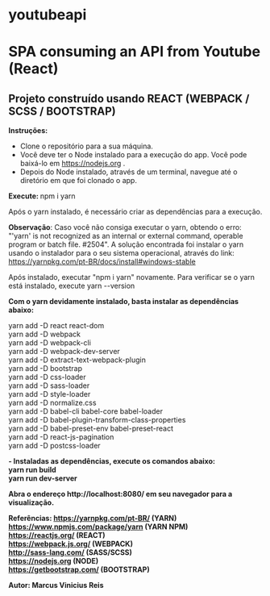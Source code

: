 # youtubeapi
<h1>SPA consuming an API from Youtube (React)</h1>
<h2>Projeto construído usando REACT (WEBPACK / SCSS / BOOTSTRAP)</h2>

<b>Instruções:</b>
- Clone o repositório para a sua máquina.
- Você deve ter o Node instalado para a execução do app. Você pode baixá-lo em https://nodejs.org .
- Depois do Node instalado, através de um terminal, navegue até o diretório em que foi clonado o app.

<b>Execute: </b>
npm i yarn

Após o yarn instalado, é necessário criar as dependências para a execução.

<b>Observação</b>: Caso você não consiga executar o yarn, obtendo o erro: "'yarn' is not recognized as an internal or external command, operable program or batch file. #2504". A solução encontrada foi instalar o yarn usando o instalador para o seu sistema operacional, através do link: https://yarnpkg.com/pt-BR/docs/install#windows-stable

Após instalado, executar "npm i yarn" novamente.
Para verificar se o yarn está instalado, execute yarn --version

<b>Com o yarn devidamente instalado, basta instalar as dependências abaixo:</b>


yarn add -D react react-dom<br/>
yarn add -D webpack<br/>
yarn add -D webpack-cli<br/>
yarn add -D webpack-dev-server<br/>
yarn add -D extract-text-webpack-plugin<br/>
yarn add -D bootstrap<br/>
yarn add -D css-loader<br/>
yarn add -D sass-loader<br/>
yarn add -D style-loader<br/>
yarn add -D normalize.css<br/>
yarn add -D babel-cli babel-core babel-loader<br/>
yarn add -D babel-plugin-transform-class-properties<br/>
yarn add -D babel-preset-env babel-preset-react<br/>
yarn add -D react-js-pagination<br/>
yarn add -D postcss-loader<br/>

<b>- Instaladas as dependências, execute os comandos abaixo:</br>
yarn run build<br/>
yarn run dev-server 

Abra o endereço http://localhost:8080/ em seu navegador para a visualização.

Referências:
https://yarnpkg.com/pt-BR/ (YARN) <br/>
https://www.npmjs.com/package/yarn (YARN NPM) <br/>
https://reactjs.org/ (REACT) <br/>
https://webpack.js.org/ (WEBPACK) <br/>
http://sass-lang.com/ (SASS/SCSS) <br/>
https://nodejs.org (NODE) <br/>
https://getbootstrap.com/ (BOOTSTRAP)


<B>Autor: Marcus Vinicius Reis</B>
